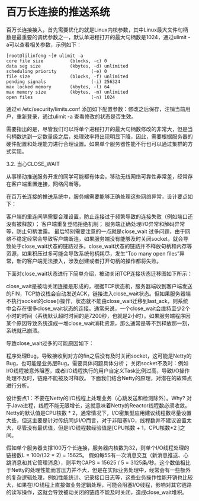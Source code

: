 # 百万长连接的推送系统

百万长连接接入，首先需要优化的就是Linux内核参数，其中Linux最大文件句柄数是最重要的调优参数之一，默认单进程打开的最大句柄数是1024，通过ulimit -a可以查看相关参数，示例如下：

```
[root@lilinfeng ~]# ulimit -a
core file size          (blocks, -c) 0
data seg size           (kbytes, -d) unlimited
scheduling priority             (-e) 0
file size               (blocks, -f) unlimited
pending signals                 (-i) 256324
max locked memory       (kbytes, -l) 64
max memory size         (kbytes, -m) unlimited
open files                      (-n) 1024
```

通过vi /etc/security/limits.conf 添加如下配置参数：修改之后保存，注销当前用户，重新登录，通过ulimit -a 查看修改的状态是否生效。

需要指出的是，尽管我们可以将单个进程打开的最大句柄数修改的非常大，但是当句柄数达到一定数量级之后，处理效率将出现明显下降，因此，需要根据服务器的硬件配置和处理能力进行合理设置。如果单个服务器性能不行也可以通过集群的方式实现。

3.2. 当心CLOSE_WAIT

从事移动推送服务开发的同学可能都有体会，移动无线网络可靠性非常差，经常存在客户端重置连接，网络闪断等。

在百万长连接的推送系统中，服务端需要能够正确处理这些网络异常，设计要点如下：

客户端的重连间隔需要合理设置，防止连接过于频繁导致的连接失败（例如端口还没有被释放）；
客户端重复登陆拒绝机制；
服务端正确处理I/O异常和解码异常等，防止句柄泄露。
最后特别需要注意的一点就是close_wait 过多问题，由于网络不稳定经常会导致客户端断连，如果服务端没有能够及时关闭socket，就会导致处于close_wait状态的链路过多。close_wait状态的链路并不释放句柄和内存等资源，如果积压过多可能会导致系统句柄耗尽，发生“Too many open files”异常，新的客户端无法接入，涉及创建或者打开句柄的操作都将失败。

下面对close_wait状态进行下简单介绍，被动关闭TCP连接状态迁移图如下所示：

close_wait是被动关闭连接是形成的，根据TCP状态机，服务器端收到客户端发送的FIN，TCP协议栈会自动发送ACK，链接进入close_wait状态。但如果服务器端不执行socket的close()操作，状态就不能由close_wait迁移到last_ack，则系统中会存在很多close_wait状态的连接。通常来说，一个close_wait会维持至少2个小时的时间（系统默认超时时间的是7200秒，也就是2小时）。如果服务端程序因某个原因导致系统造成一堆close_wait消耗资源，那么通常是等不到释放那一刻，系统就已崩溃。

导致close_wait过多的可能原因如下：

程序处理Bug，导致接收到对方的fin之后没有及时关闭socket，这可能是Netty的Bug，也可能是业务层Bug，需要具体问题具体分析；
关闭socket不及时：例如I/O线程被意外阻塞，或者I/O线程执行的用户自定义Task比例过高，导致I/O操作处理不及时，链路不能被及时释放。
下面我们结合Netty的原理，对潜在的故障点进行分析。

设计要点1：不要在Netty的I/O线程上处理业务（心跳发送和检测除外）。Why? 对于Java进程，线程不能无限增长，这就意味着Netty的Reactor线程数必须收敛。Netty的默认值是CPU核数 * 2，通常情况下，I/O密集型应用建议线程数尽量设置大些，但这主要是针对传统同步I/O而言，对于非阻塞I/O，线程数并不建议设置太大，尽管没有最优值，但是I/O线程数经验值是[CPU核数 + 1，CPU核数*2 ]之间。

假如单个服务器支撑100万个长连接，服务器内核数为32，则单个I/O线程处理的链接数L = 100/(32 * 2) = 15625。 假如每5S有一次消息交互（新消息推送、心跳消息和其它管理消息），则平均CAPS = 15625 / 5 = 3125条/秒。这个数值相比于Netty的处理性能而言压力并不大，但是在实际业务处理中，经常会有一些额外的复杂逻辑处理，例如性能统计、记录接口日志等，这些业务操作性能开销也比较大，如果在I/O线程上直接做业务逻辑处理，可能会阻塞I/O线程，影响对其它链路的读写操作，这就会导致被动关闭的链路不能及时关闭，造成close_wait堆积。